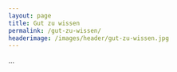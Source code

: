 ```yaml
---
layout: page
title: Gut zu wissen
permalink: /gut-zu-wissen/
headerimage: /images/header/gut-zu-wissen.jpg
---
```


...
